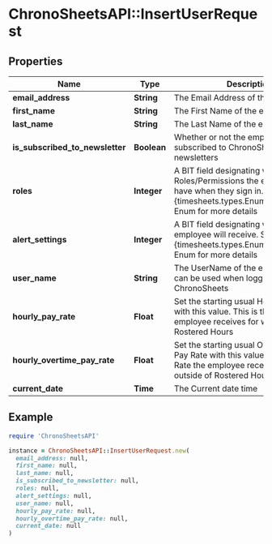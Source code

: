 # ChronoSheetsAPI::InsertUserRequest

## Properties

| Name | Type | Description | Notes |
| ---- | ---- | ----------- | ----- |
| **email_address** | **String** | The Email Address of the employee | [optional] |
| **first_name** | **String** | The First Name of the employee | [optional] |
| **last_name** | **String** | The Last Name of the employee | [optional] |
| **is_subscribed_to_newsletter** | **Boolean** | Whether or not the employee is subscribed to ChronoSheets newsletters | [optional] |
| **roles** | **Integer** | A BIT field designating which Roles/Permissions the employee will have when they sign in.  See the {timesheets.types.Enums.UserRoles} Enum for more details | [optional] |
| **alert_settings** | **Integer** | A BIT field designating which Alerts the employee will receive.  See the {timesheets.types.Enums.AlertSettings} Enum for more details | [optional] |
| **user_name** | **String** | The UserName of the employee.  This can be used when logging into ChronoSheets | [optional] |
| **hourly_pay_rate** | **Float** | Set the starting usual Hourly Pay Rate with this value.  This is the Pay Rate the employee receives for working during Rostered Hours | [optional] |
| **hourly_overtime_pay_rate** | **Float** | Set the starting usual Overtime Hourly Pay Rate with this value.  This is the Pay Rate the employee receives for working outside of Rostered Hours | [optional] |
| **current_date** | **Time** | The Current date time | [optional] |

## Example

```ruby
require 'ChronoSheetsAPI'

instance = ChronoSheetsAPI::InsertUserRequest.new(
  email_address: null,
  first_name: null,
  last_name: null,
  is_subscribed_to_newsletter: null,
  roles: null,
  alert_settings: null,
  user_name: null,
  hourly_pay_rate: null,
  hourly_overtime_pay_rate: null,
  current_date: null
)
```

